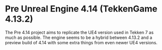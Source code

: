 # Pre Unreal Engine 4.14 (TekkenGame 4.13.2)
 The Pre 4.14 project aims to replicate the UE4 version used in Tekken 7 as much as possible.
 The engine seems to be a hybrid between 4.13.2 and a preview build of 4.14 with some extra things from even newer UE4 versions.